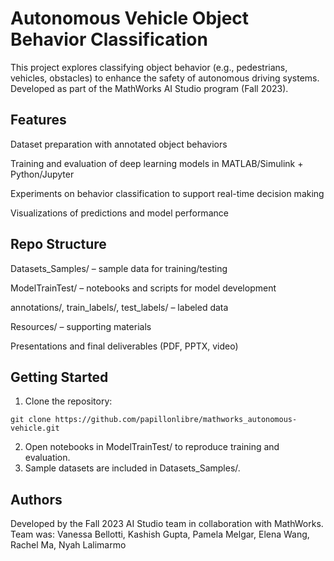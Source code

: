# Autonomous Vehicle Object Behavior Classification

This project explores classifying object behavior (e.g., pedestrians, vehicles, obstacles) to enhance the safety of autonomous driving systems. Developed as part of the MathWorks AI Studio program (Fall 2023).

## Features

Dataset preparation with annotated object behaviors

Training and evaluation of deep learning models in MATLAB/Simulink + Python/Jupyter

Experiments on behavior classification to support real-time decision making

Visualizations of predictions and model performance

## Repo Structure

Datasets_Samples/ – sample data for training/testing

ModelTrainTest/ – notebooks and scripts for model development

annotations/, train_labels/, test_labels/ – labeled data

Resources/ – supporting materials

Presentations and final deliverables (PDF, PPTX, video)

## Getting Started

1. Clone the repository:
```
git clone https://github.com/papillonlibre/mathworks_autonomous-vehicle.git
```
2. Open notebooks in ModelTrainTest/ to reproduce training and evaluation.
3. Sample datasets are included in Datasets_Samples/.

## Authors

Developed by the Fall 2023 AI Studio team in collaboration with MathWorks. Team was: Vanessa Bellotti, Kashish Gupta, Pamela Melgar, Elena Wang, Rachel Ma, Nyah Lalimarmo

